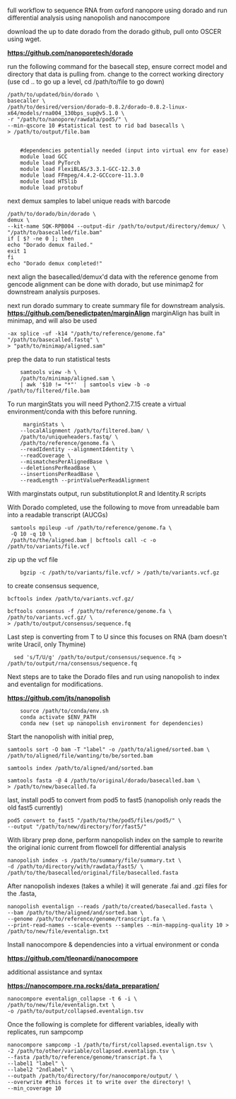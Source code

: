 full workflow to sequence RNA from oxford nanopore using dorado and run differential analysis using nanopolish and nanocompore

download the up to date dorado from the dorado github, pull onto OSCER using wget.

**https://github.com/nanoporetech/dorado**

run the following command for the basecall step, ensure correct model and directory that data is pulling from.
change to the correct working directory (use cd .. to go up a level, cd /path/to/file to go down)

    /path/to/updated/bin/dorado \
    basecaller \
    /path/to/desired/version/dorado-0.8.2/dorado-0.8.2-linux-x64/models/rna004_130bps_sup@v5.1.0 \
    -r "/path/to/nanopore/rawdata/pod5/" \
    --min-qscore 10 #statistical test to rid bad basecalls \
    > /path/to/output/file.bam


        #dependencies potentially needed (input into virtual env for ease)
        module load GCC
        module load PyTorch
        module load FlexiBLAS/3.3.1-GCC-12.3.0  
        module load FFmpeg/4.4.2-GCCcore-11.3.0 
        module load HTSlib
        module load protobuf

next demux samples to label unique reads with barcode

    /path/to/dorado/bin/dorado \
    demux \
    --kit-name SQK-RPB004 --output-dir /path/to/output/directory/demux/ \ 
    "/path/to/basecalled/file.bam"
    if [ $? -ne 0 ]; then
    echo "Dorado demux failed."
    exit 1
    fi
    echo "Dorado demux completed!"

next align the basecalled/demux'd data with the reference genome from gencode
alignment can be done with dorado, but use minimap2 for downstream analysis purposes.



next run dorado summary to create summary file for downstream analysis.
**https://github.com/benedictpaten/marginAlign**
marginAlign has built in minimap, and will also be used

    -ax splice -uf -k14 "/path/to/reference/genome.fa"     "/path/to/basecalled.fastq" \
    > "path/to/minimap/aligned.sam"

prep the data to run statistical tests
       
        samtools view -h \
        /path/to/minimap/aligned.sam \
        | awk '$10 != "*"'  | samtools view -b -o             /path/to/filtered/file.bam 
  
To run marginStats you will need Python2.7.15 
create a virtual environment/conda with this before running.

         marginStats \
        --localAlignment /path/to/filtered.bam/ \
        /path/to/uniqueheaders.fastq/ \
        /path/to/reference/genome.fa \
        --readIdentity --alignmentIdentity \ 
        --readCoverage \
        --mismatchesPerAlignedBase \
        --deletionsPerReadBase \
        --insertionsPerReadBase \
        --readLength --printValuePerReadAlignment 
        
With marginstats output, run substitutionplot.R and Identity.R scripts

With Dorado completed, use the following to move from unreadable bam into a readable transcript (AUCGs)

     samtools mpileup -uf /path/to/reference/genome.fa \
     -Q 10 -q 10 \
     /path/to/the/aligned.bam | bcftools call -c -o /path/to/variants/file.vcf

zip up the vcf file

        bgzip -c /path/to/variants/file.vcf/ > /path/to/variants.vcf.gz

to create consensus sequence, 

    bcftools index /path/to/variants.vcf.gz/

    bcftools consensus -f /path/to/reference/genome.fa \
    /path/to/variants.vcf.gz/ \
    > /path/to/output/consensus/sequence.fq

Last step is converting from T to U since this focuses on RNA (bam doesn't write Uracil, only Thymine)

      sed 's/T/U/g' /path/to/output/consensus/sequence.fq > /path/to/output/rna/consensus/sequence.fq

Next steps are to take the Dorado files and run using nanopolish to index and eventalign for modifications.

**https://github.com/jts/nanopolish**

        source /path/to/conda/env.sh
        conda activate $ENV_PATH
        conda new (set up nanopolish environment for dependencies)

Start the nanopolish with initial prep,

    samtools sort -O bam -T "label" -o /path/to/aligned/sorted.bam \
    /path/to/aligned/file/wanting/to/be/sorted.bam

    samtools index /path/to/aligned/and/sorted.bam

    samtools fasta -@ 4 /path/to/original/dorado/basecalled.bam \
    > /path/to/new/basecalled.fa

last, install pod5 to convert from pod5 to fast5 (nanopolish only reads the old fast5 currently)

    pod5 convert to_fast5 "/path/to/the/pod5/files/pod5/" \
    --output "/path/to/new/directory/for/fast5/"
    
With library prep done, perform nanopolish index on the sample to rewrite the original ionic current from flowcell for differential analysis

    nanopolish index -s /path/to/summary/file/summary.txt \
    -d /path/to/directory/with/rawdata/fast5/ \
    /path/to/the/basecalled/original/file/basecalled.fasta

After nanopolish indexes (takes a while) it will generate .fai and .gzi files for the .fasta,

    nanopolish eventalign --reads /path/to/created/basecalled.fasta \
    --bam /path/to/the/aligned/and/sorted.bam \
    --genome /path/to/reference/genome/transcript.fa \
    --print-read-names --scale-events --samples --min-mapping-quality 10 >
    /path/to/new/file/eventalign.txt

Install nanocompore & dependencies into a virtual environment or conda

**https://github.com/tleonardi/nanocompore**

additional assistance and syntax

**https://nanocompore.rna.rocks/data_preparation/**

    nanocompore eventalign_collapse -t 6 -i \
    /path/to/new/file/eventalign.txt \
    -o /path/to/output/collapsed.eventalign.tsv

Once the following is complete for different variables, ideally with replicates, run sampcomp

    nanocompore sampcomp -1 /path/to/first/collapsed.eventalign.tsv \
    -2 /path/to/other/variable/collapsed.eventalign.tsv \
    --fasta /path/to/reference/genome/transcript.fa \
    --label1 "label" \
    --label2 "2ndlabel" \
    --outpath /path/to/directory/for/nanocompore/output/ \
    --overwrite #this forces it to write over the directory! \
    --min_coverage 10 


    
